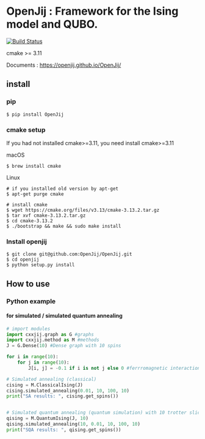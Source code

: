 # OpenJij : Framework for the Ising model and QUBO.

[![Build Status](https://travis-ci.org/OpenJij/OpenJij.svg?branch=master)](https://travis-ci.org/OpenJij/OpenJij)

cmake >= 3.11

Documents : https://openjij.github.io/OpenJij/

## install

### pip
```
$ pip install OpenJij
```

### cmake setup

If you had not installed cmake>=3.11, you need install cmake>=3.11

macOS
```
$ brew install cmake
```

Linux
```
# if you installed old version by apt-get
$ apt-get purge cmake

# install cmake 
$ wget https://cmake.org/files/v3.13/cmake-3.13.2.tar.gz
$ tar xvf cmake-3.13.2.tar.gz
$ cd cmake-3.13.2
$ ./bootstrap && make && sudo make install 
```

### Install openjij 
```
$ git clone git@github.com:OpenJij/OpenJij.git
$ cd openjij
$ python setup.py install
```

## How to use

### Python example

#### for simulated / simulated quantum annealing

```python
# import modules
import cxxjij.graph as G #graphs
import cxxjij.method as M #methods
J = G.Dense(10) #Dense graph with 10 spins

for i in range(10):
	for j in range(10):
		J[i, j] = -0.1 if i is not j else 0 #ferrromagnetic interaction

# Simulated annealing (classical)
cising = M.ClassicalIsing(J)
cising.simulated_annealing(0.01, 10, 100, 10) 
print("SA results: ", cising.get_spins())


# Simulated quantum annealing (quantum simulation) with 10 trotter slices
qising = M.QuantumIsing(J, 10)
qising.simulated_annealing(10, 0.01, 10, 100, 10) 
print("SQA results: ", qising.get_spins())
```

